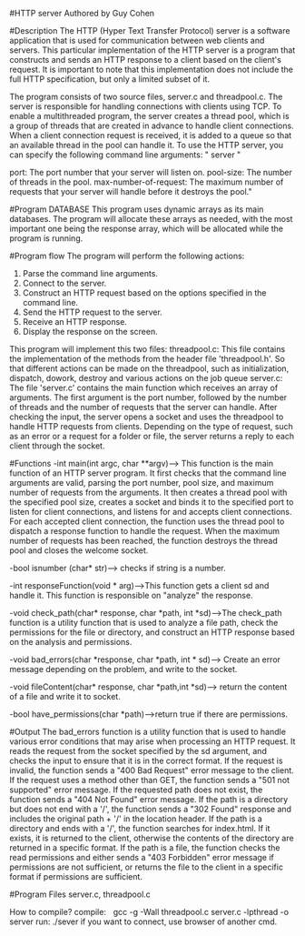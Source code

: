 #HTTP server
Authored by Guy Cohen

#Description
The HTTP (Hyper Text Transfer Protocol) server is a software application that is used for communication between web clients and servers. This particular implementation of the HTTP server is a program that constructs and sends an HTTP response to a client based on the client's request. It is important to note that this implementation does not include the full HTTP specification, but only a limited subset of it.

The program consists of two source files, server.c and threadpool.c. The server is responsible for handling connections with clients using TCP. To enable a multithreaded program, the server creates a thread pool, which is a group of threads that are created in advance to handle client connections. When a client connection request is received, it is added to a queue so that an available thread in the pool can handle it.
To use the HTTP server, you can specify the following command line arguments:
" server <port> <pool-size> <max-number-of-request> "

port: The port number that your server will listen on.
pool-size: The number of threads in the pool.
max-number-of-request: The maximum number of requests that your server will handle before it destroys the pool."

#Program DATABASE
This program uses dynamic arrays as its main databases. The program will allocate these arrays as needed, with the most important one being the response array, which will be allocated while the program is running.

#Program flow
The program will perform the following actions:

1. Parse the command line arguments.
2. Connect to the server.
3. Construct an HTTP request based on the options specified in the command line.
4. Send the HTTP request to the server.
5. Receive an HTTP response.
6. Display the response on the screen.

This program will implement this two files:
 threadpool.c: This file contains the implementation of the methods from the header file 'threadpool.h'. So that different actions can be made on the threadpool, such as initialization, dispatch, dowork, destroy and various actions on the job queue
server.c: The file 'server.c' contains the main function which receives an array of arguments. The first argument is the port number, followed by the number of threads and the number of requests that the server can handle. After checking the input, the server opens a socket and uses the threadpool to handle HTTP requests from clients. Depending on the type of request, such as an error or a request for a folder or file, the server returns a reply to each client through the socket.

#Functions
-int main(int argc, char **argv)—> This function is the main function of an HTTP server program. It first checks that the command line arguments are valid, parsing the port number, pool size, and maximum number of requests from the arguments. It then creates a thread pool with the specified pool size, creates a socket and binds it to the specified port to listen for client connections, and listens for and accepts client connections. For each accepted client connection, the function uses the thread pool to dispatch a response function to handle the request. When the maximum number of requests has been reached, the function destroys the thread pool and closes the welcome socket.

-bool isnumber (char* str)--> checks if string is a number.

-int responseFunction(void * arg)—>This function gets a client sd and handle it. This function is responsible on "analyze" the response.

-void check_path(char* response, char *path, int *sd)—>The check_path function is a utility function that is used to analyze a file path, check the permissions for the file or directory, and construct an HTTP response based on the analysis and permissions.

-void bad_errors(char *response, char *path, int * sd)—> Create an error message depending on the problem, and write to the socket.

-void fileContent(char* response, char *path,int *sd)—> return the content of a file and write it to socket.

-bool have_permissions(char *path)—>return true if there are permissions.

#Output
The bad_errors function is a utility function that is used to handle various error conditions that may arise when processing an HTTP request. It reads the request from the socket specified by the sd argument, and checks the input to ensure that it is in the correct format. If the request is invalid, the function sends a "400 Bad Request" error message to the client. If the request uses a method other than GET, the function sends a "501 not supported" error message. If the requested path does not exist, the function sends a "404 Not Found" error message. If the path is a directory but does not end with a '/', the function sends a "302 Found" response and includes the original path + '/' in the location header. If the path is a directory and ends with a '/', the function searches for index.html. If it exists, it is returned to the client, otherwise the contents of the directory are returned in a specific format. If the path is a file, the function checks the read permissions and either sends a "403 Forbidden" error message if permissions are not sufficient, or returns the file to the client in a specific format if permissions are sufficient.
  
#Program Files
server.c, threadpool.c

How to compile?
compile:    gcc -g -Wall threadpool.c server.c -lpthread -o server
run: ./sever <port> <pool-size> <max-number-of-request>
if you want to connect, use browser of another cmd.





